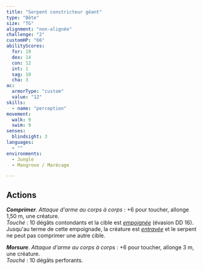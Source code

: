 ```yaml
---
title: "Serpent constricteur géant"
type: "Bête"
size: "TG"
alignment: "non-alignée"
challenge: "2"
customHP: "66"
abilityScores:
  for: 19
  dex: 14
  con: 12
  int: 1
  sag: 10
  cha: 3
ac:
  armorType: "custom"
  value: "12"
skills:
  - name: "perception"
movement:
  walk: 9
  swim: 9
senses:
  blindsight: 3
languages:
  - ""
environments:
  - Jungle
  - Mangrove / Marécage

---
```

## Actions
_**Comprimer**_. _Attaque d'arme au corps à corps_ : +6 pour toucher, allonge 1,50 m, une créature.  
_Touché_ : 10 dégâts contondants et la cible est [_empoignée_](/gerer-la-sante-du-personnage/#empoigne) (évasion DD 16). Jusqu'au terme de cette empoignade, la créature est [_entravée_](/gerer-la-sante-du-personnage/#entrave) et le serpent ne peut pas comprimer une autre cible.

_**Morsure**_. _Attaque d'arme au corps à corps_ : +6 pour toucher, allonge 3 m, une créature.  
_Touché_ : 10 dégâts perforants.
